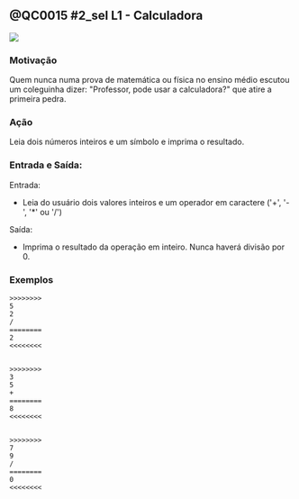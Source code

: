## @QC0015 #2_sel L1 - Calculadora

![](http://cdn2.colorir.com/desenhos/pintar/calculadora-solar_2.png)

### Motivação

Quem nunca numa prova de matemática ou física no ensino médio escutou um coleguinha dizer: "Professor, pode usar a calculadora?" que atire a primeira pedra.


### Ação

Leia dois números inteiros e um símbolo e imprima o resultado.



### Entrada e Saída:

Entrada:

* Leia do usuário dois valores inteiros e um operador em caractere ('+', '-', '\*' ou '/')

Saída:

* Imprima o resultado da operação em inteiro. Nunca haverá divisão por 0.

### Exemplos
```
>>>>>>>>
5
2
/
========
2
<<<<<<<<


>>>>>>>>
3
5
+
========
8
<<<<<<<<


>>>>>>>>
7
9
/
========
0
<<<<<<<<
```
<!--- 
>>>>>>>>
5
2
*
========
10
<<<<<<<<


>>>>>>>>
-10
2
-
========
-12
<<<<<<<<


>>>>>>>>
-10
4
+
========
-6
<<<<<<<<


>>>>>>>>
8
3
/
========
2
<<<<<<<<


>>>>>>>>
8
2
*
========
16
<<<<<<<<


>>>>>>>>
8
0
+
========
8
<<<<<<<<


--->
